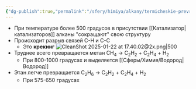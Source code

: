 ```yaml
---
{"dg-publish":true,"permalink":"/sfery/himiya/alkany/termicheskie-prevrashheniya-alkanov/","tags":["Алканы"]}
---
```


- При температуре более 500 градусов в присутствии [[Катализатор\|катализаторов]] алканы "сокращают" свою структуру
- Происходит разрыв связей C-H и C-C
	- Это **крекинг**
![CleanShot 2025-01-22 at 17.40.02@2x.png|500](/img/user/%D0%90%D1%80%D1%85%D0%B8%D0%B2/%D0%9A%D1%8D%D1%88/CleanShot%202025-01-22%20at%2017.40.02@2x.png)
- Труднее всего превращается метан
CH<sub>4</sub> → C<sub>2</sub>H<sub>2</sub> + C<sub>2</sub>H<sub>4</sub> + H<sub>2</sub>
	- При 800-1000 градусах и выделяется [[Сферы/Химия/Водород\|Водород]]
- Этан легче превращается
C<sub>2</sub>H<sub>6</sub> → C<sub>2</sub>H<sub>2</sub> + C<sub>2</sub>H<sub>4</sub> + H<sub>2</sub> 
	- При 575-650 градусах